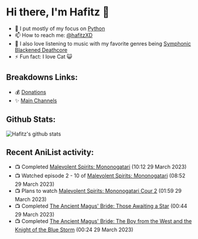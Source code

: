 # Hi there, I'm Hafitz 👋
- 🐍 I put mostly of my focus on [Python](https://python.org)
- 📫 How to reach me: [@hafitzXD](https://t.me/hafitzXD)
- 🎵 I also love listening to music with my favorite genres being [Symphonic Blackened Deathcore](https://youtu.be/qyYmS_iBcy4)
- ⚡ Fun fact: I love Cat 😺

## Breakdowns Links:
- 💰 [Donations](https://t.me/TheBreakdowns/2)
- ✨ [Main Channels](https://t.me/TheBreakdowns)

## Github Stats:
![Hafitz's github stats](https://github-readme-stats.vercel.app/api?username=breakdowns&show_icons=true&count_private=true&bg_color=00000000&text_color=777)

## Recent AniList activity:
<!-- ANILIST_ACTIVITY:start -->

-   📺 Completed [Malevolent Spirits: Mononogatari](https://anilist.co/anime/141785) (10:12 29 March 2023)
-   📺 Watched episode 2 - 10 of [Malevolent Spirits: Mononogatari](https://anilist.co/anime/141785) (08:52 29 March 2023)
-   📺 Plans to watch [Malevolent Spirits: Mononogatari Cour 2](https://anilist.co/anime/163205) (01:59 29 March 2023)
-   📺 Completed [The Ancient Magus' Bride: Those Awaiting a Star](https://anilist.co/anime/21688) (00:44 29 March 2023)
-   📺 Completed [The Ancient Magus' Bride: The Boy from the West and the Knight of the Blue Storm](https://anilist.co/anime/130713) (00:24 29 March 2023)

<!-- ANILIST_ACTIVITY:end -->
